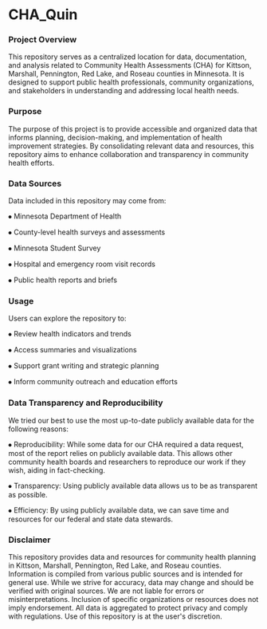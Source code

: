 # CHA_Quin

### Project Overview
This repository serves as a centralized location for data, documentation, and analysis related to Community Health Assessments (CHA) for Kittson, Marshall, Pennington, Red Lake, and Roseau counties in Minnesota. It is designed to support public health professionals, community organizations, and stakeholders in understanding and addressing local health needs.
### Purpose
The purpose of this project is to provide accessible and organized data that informs planning, decision-making, and implementation of health improvement strategies. By consolidating relevant data and resources, this repository aims to enhance collaboration and transparency in community health efforts.
### Data Sources
Data included in this repository may come from:

⦁	Minnesota Department of Health

⦁	County-level health surveys and assessments

⦁	Minnesota Student Survey

⦁	Hospital and emergency room visit records

⦁	Public health reports and briefs

### Usage
Users can explore the repository to:

⦁	Review health indicators and trends

⦁	Access summaries and visualizations

⦁	Support grant writing and strategic planning

⦁	Inform community outreach and education efforts

### Data Transparency and Reproducibility
We tried our best to use the most up-to-date publicly available data for the following reasons:

⦁	Reproducibility: While some data for our CHA required a data request, most of the report relies on publicly available data. This allows other community health boards and researchers to reproduce our work if they wish, aiding in fact-checking.

⦁	Transparency: Using publicly available data allows us to be as transparent as possible.

⦁	Efficiency: By using publicly available data, we can save time and resources for our federal and state data stewards.

### Disclaimer
This repository provides data and resources for community health planning in Kittson, Marshall, Pennington, Red Lake, and Roseau counties. Information is compiled from various public sources and is intended for general use. While we strive for accuracy, data may change and should be verified with original sources. We are not liable for errors or misinterpretations. Inclusion of specific organizations or resources does not imply endorsement. All data is aggregated to protect privacy and comply with regulations. Use of this repository is at the user's discretion.
